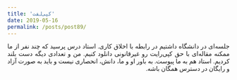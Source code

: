 ```yaml
---
title: 'کپی‌لفت'
date: 2019-05-16
permalink: /posts/post89/
---
```

<div align="justify" dir="rtl" style="font-family:vazir;">

جلسه‌ای در دانشگاه داشتیم در رابطه با اخلاق کاری. استاد درس پرسید که چند نفر از ما ممکنه مقاله‌ای با حق کپی‌رایت رو غیرقانونی دانلود کنیم. من و تعدادی دیگه دست بلند کردیم. استاد هم به ما پیوست. به باور او و ما، دانش، انحصاری نیست و باید به صورت آزاد و رایگان در دسترس همگان باشه.

</div>
